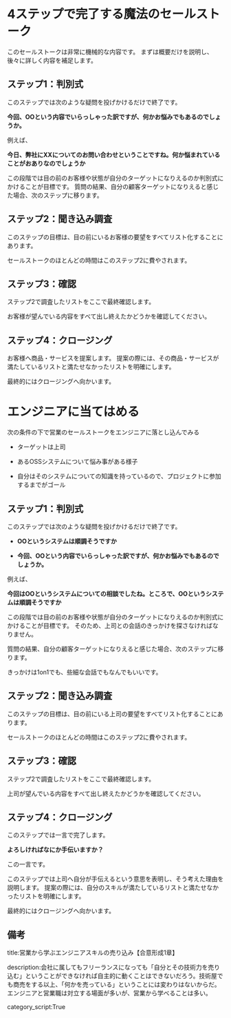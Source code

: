 
# 4ステップで完了する魔法のセールストーク

このセールストークは非常に機械的な内容です。
まずは概要だけを説明し、後々に詳しく内容を補足します。


## ステップ1：判別式

このステップでは次のような疑問を投げかけるだけで終了です。

**今回、OOという内容でいらっしゃった訳ですが、何かお悩みでもあるのでしょうか。**

例えば、

**今日、弊社にXXについてのお問い合わせということですね。何か悩まれていることがおありなのでしょうか**

この段階では目の前のお客様や状態が自分のターゲットになりえるのか判別式にかけることが目標です。
質問の結果、自分の顧客ターゲットになりえると感じた場合、次のステップに移ります。


## ステップ2：聞き込み調査

このステップの目標は、目の前にいるお客様の要望をすべてリスト化することにあります。

セールストークのほとんどの時間はこのステップ2に費やされます。


## ステップ3：確認

ステップ2で調査したリストをここで最終確認します。

お客様が望んでいる内容をすべて出し終えたかどうかを確認してください。


## ステップ4：クロージング

お客様へ商品・サービスを提案します。
提案の際には、その商品・サービスが満たしているリストと満たせなかったリストを明確にします。

最終的にはクロージングへ向かいます。


# エンジニアに当てはめる

次の条件の下で営業のセールストークをエンジニアに落とし込んでみる

- ターゲットは上司

- あるOSSシステムについて悩み事がある様子

- 自分はそのシステムについての知識を持っているので、プロジェクトに参加するまでがゴール


## ステップ1：判別式

このステップでは次のような疑問を投げかけるだけで終了です。

- **OOというシステムは順調そうですか**

- **今回、OOという内容でいらっしゃった訳ですが、何かお悩みでもあるのでしょうか。**

例えば、

**今回はOOというシステムについての相談でしたね。ところで、OOというシステムは順調そうですか**

この段階では目の前のお客様や状態が自分のターゲットになりえるのか判別式にかけることが目標です。
そのため、上司との会話のきっかけを探さなければなりません。

質問の結果、自分の顧客ターゲットになりえると感じた場合、次のステップに移ります。

きっかけは1on1でも、些細な会話でもなんでもいいです。


## ステップ2：聞き込み調査

このステップの目標は、目の前にいる上司の要望をすべてリスト化することにあります。

セールストークのほとんどの時間はこのステップ2に費やされます。


## ステップ3：確認

ステップ2で調査したリストをここで最終確認します。

上司が望んでいる内容をすべて出し終えたかどうかを確認してください。


## ステップ4：クロージング

このステップでは一言で完了します。

**よろしければなにか手伝いますか？**

この一言です。

このステップでは上司へ自分が手伝えるという意思を表明し、そう考えた理由を説明します。
提案の際には、自分のスキルが満たしているリストと満たせなかったリストを明確にします。

最終的にはクロージングへ向かいます。






## 備考

title:営業から学ぶエンジニアスキルの売り込み【合意形成1章】

description:会社に属してもフリーランスになっても「自分とその技術力を売り込む」ということができなければ自主的に動くことはできないだろう。技術屋でも商売をする以上、「何かを売っている」ということには変わりはないからだ。エンジニアと営業職は対立する場面が多いが、営業から学べることは多い。

category_script:True
